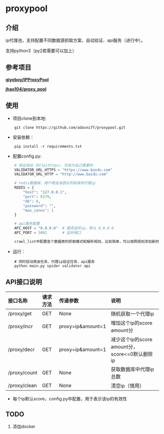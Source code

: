 # proxypool
## 介绍
ip代理池，支持配置不同数据源抓取方案、自动验证、api服务（进行中）。

支持python3（py2若需要可以加上）

## 参考项目
[**qiyeboy/IPProxyPool**](https://github.com/qiyeboy/IPProxyPool)

[**jhao104/proxy_pool**](https://github.com/jhao104/proxy_pool)

## 使用
- 项目clone到本地:

```shell
    git clone https://github.com/adasniff/proxypool.git
```

- 安装依赖：

```shell
    pip install -r requirements.txt
```

- 配置config.py:

```python
    # 验证地址（http|https），可改为自己需要的
    VALIDATOR_URL_HTTPS = "https://www.baidu.com"
    VALIDATOR_URL_HTTP = "http://www.baidu.com"

    # redis数据库，用户爬虫消息队列和保存代理ip
    REDIS = {
        "host": "127.0.0.1",
        "port": 6379,
        "db": 0,
        "password": "",
        "max_conns": 1
    }

    # api服务配置
    API_HOST = "0.0.0.0"  # 服务监听ip，默认 0.0.0.0
    API_PORT = 5001       # 监听端口

    crawl_list中配置各个数据原的抓取模式和解析规则，比较简单，可以按照规则添加新的源
```

- 运行：

```shell
    # 同时启动爬虫任务、代理ip验证任务、api服务
    python main.py spider validator api
```

## API接口说明

| 接口名称 | 请求方法 | 传递参数 | 说明 |
| :--|:--|:--|:--|
|/proxy/get|GET|None|随机获取一个代理ip|
|/proxy/incr|GET|proxy=ip&amount=1|增加这个ip的score amount分|
|/proxy/decr|GET|proxy=ip&amount=1|减少这个ip的score amount分，score<=0默认删除ip|
|/proxy/count|GET|None|获取数据库中代理ip总数|
|/proxy/clean|GET|None|清空ip（慎用）|

- 每个ip默认score，config.py中配置，用于表示该ip的有效性


## TODO

1. 添加docker







